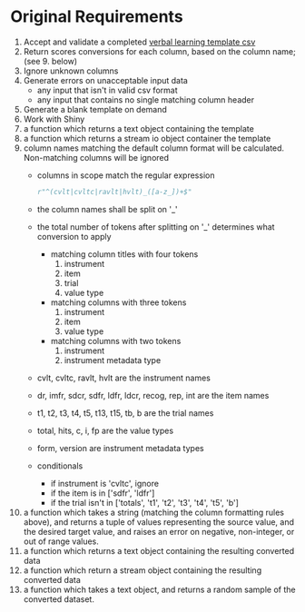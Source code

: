 #  Original Requirements

1. Accept and validate a completed [verbal learning template csv](src/conversion_calculator/static/verbal-learning-template.csv)
2. Return scores conversions for each column, based on the column name; (see 9. below)
3. Ignore unknown columns
4. Generate errors on unacceptable input data
   * any input that isn't in valid csv format
   * any input that contains no single matching column header
5. Generate a blank template on demand
6. Work with Shiny
7. a function which returns a text object containing the template
8. a function which returns a stream io object container the template
9. column names matching the default column format will be calculated.  Non-matching columns will be ignored
   * columns in scope match the regular expression 

      ```python
      r"^(cvlt|cvltc|ravlt|hvlt)_([a-z_])+$"
      ```
   * the column names shall be split on '_'
   * the total number of tokens after splitting on '_' determines what conversion to apply
      * matching column titles with four tokens
         1. instrument
         2. item
         3. trial
         4. value type
      * matching columns with three tokens
         1. instrument
         2. item
         3. value type
      * matching columns with two tokens
         1. instrument
         2. instrument metadata type
   * cvlt, cvltc, ravlt, hvlt are the instrument names
   * dr, imfr, sdcr, sdfr, ldfr, ldcr, recog, rep, int are the item names
   * t1, t2, t3, t4, t5, t13, t15, tb, b are the trial names
   * total, hits, c, i, fp are the value types
   * form, version are instrument metadata types
   * conditionals
      * if instrument is 'cvltc', ignore
      * if the item is in ['sdfr', 'ldfr']
      * if the trial isn't in ['totals', 't1', 't2', 't3', 't4', 't5', 'b']
10. a function which takes a string (matching the column formatting rules above), and returns a tuple of values representing the source value, and the desired target value, and raises an error on negative, non-integer, or out of range values.
11. a function which returns a text object containing the resulting converted data
12. a function which return a stream object containing the resulting converted data
13. a function which takes a text object, and returns a random sample of the converted dataset.
